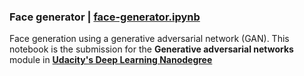 ### Face generator | [face-generator.ipynb](https://github.com/josh31416/face-generator/blob/main/dlnd_face_generation.ipynb)

Face generation using a generative adversarial network (GAN). This notebook is the submission for the **Generative adversarial networks** module in **[Udacity's Deep Learning Nanodegree](https://www.udacity.com/course/deep-learning-nanodegree--nd101)**
